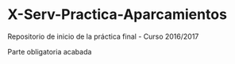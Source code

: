 # X-Serv-Practica-Aparcamientos
Repositorio de inicio de la práctica final - Curso 2016/2017

Parte obligatoria acabada
